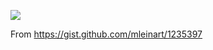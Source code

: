![](https://raw.githubusercontent.com/phillbaker/graphite-templates/master/solarized-light/preview.png)

From https://gist.github.com/mleinart/1235397
